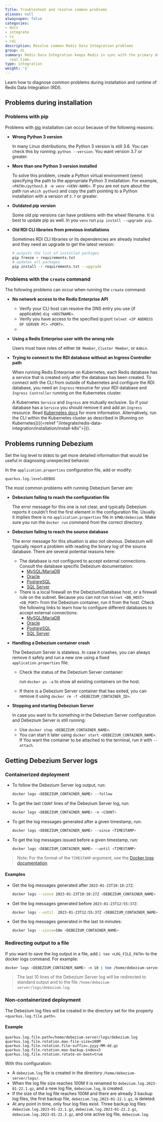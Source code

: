 ```yaml
---
Title: Troubleshoot and resolve common problems
aliases: null
alwaysopen: false
categories:
- docs
- integrate
- rs
- rdi
description: Resolve common Redis Data Integration problems
group: di
summary: Redis Data Integration keeps Redis in sync with the primary database in near
  real time.
type: integration
weight: '1'
---
```


Learn how to diagnose common problems during installation and runtime of Redis Data Integration (RDI).

## Problems during installation

### Problems with pip

Problems with [pip](https://pypi.org/project/pip/) installation can occur because of the following reasons:

- **Wrong Python 3 version**

  In many Linux distributions, the Python 3 version is still 3.6. You can check this by running: `python --version`. You want version 3.7 or greater.

- **More than one Python 3 version installed**

  To solve this problem, create a Python virtual environment (venv) specifying
  the path to the appropriate Python 3 installation. For example, `<PATH>/python3.8 -m venv <VENV-NAME>`. If you are not sure about the path run `which python3` and copy the path pointing to a Python installation with a version of `3.7` or greater.

- **Outdated pip version**

  Some old pip versions can have problems with the wheel filename. It is best to update pip as well. In you `venv` run `pip install --upgrade pip`.

- **Old RDI CLI libraries from previous installations**

  Sometimes RDI CLI libraries or its dependencies are already installed and they need an upgrade to get the latest version:

  ```bash
  # outputs the list of installed packages
  pip freeze > requirements.txt
  # updates all packages
  pip install -r requirements.txt --upgrade
  ```

### Problems with the `create` command

The following problems can occur when running the `create` command:

- **No network access to the Redis Enterprise API**
  - Verify your CLI host can resolve the DNS entry you use (if applicable) `dig <HOSTNAME>`.
  - Verify you have access to the specified ip:port `telnet <IP ADDRESS OF SERVER PC> <PORT>`.
  - 
- **Using a Redis Enterprise user with the wrong role**

  Users must have roles of either `DB Member`, `Cluster Member`, or `Admin`.

- **Trying to connect to the RDI database without an Ingress Controller path**

  When running Redis Enterprise on Kubernetes, each Redis database has a service that is created only after the database has been created. To connect with the CLI from outside of Kubernetes and configure the RDI database, you need an `Ingress` resource for your RDI database and `Ingress Controller` running on the Kubernetes cluster.

  A Kubernetes `Service` and `Ingress` are mutually exclusive. So if your database has a `Service` you should remove it and add an `Ingress` resource. Read [Kubernetes docs](https://kubernetes.io/docs/concepts/services-networking/ingress/) for more information.
  Alternatively, run the CLI within the Kubernetes cluster as described in [Running on Kubernetes]({{<relref "/integrate/redis-data-integration/installation/install-k8s">}}).

## Problems running Debezium

Set the log level to `DEBUG` to get more detailed information that would be useful in diagnosing unexpected behavior.

In the `application.properties` configuration file, add or modify:

```properties
quarkus.log.level=DEBUG
```

The most common problems with running Debezium Server are:

- **Debezium failing to reach the configuration file**

  The error message for this one is not clear, and typically Debezium reports it couldn't find the first element in the configuration file. Usually it implies there is no `application.properties` file in `$PWD/debezium`. Make sure you run the `docker run` command from the correct directory.

- **Debezium failing to reach the source database**

  The error message for this situation is also not obvious. Debezium will typically report a problem with reading the binary log of the source database. There are several potential reasons here:

  - The database is not configured to accept external connections. Consult the database specific Debezium documentation:
    - [MySQL/MariaDB](https://debezium.io/documentation/reference/stable/connectors/mysql.html#setting-up-mysql)
    - [Oracle](https://debezium.io/documentation/reference/stable/connectors/oracle.html#setting-up-oracle)
    - [PostgreSQL](https://debezium.io/documentation/reference/stable/connectors/postgresql.html#setting-up-postgresql)
    - [SQL Server](https://debezium.io/documentation/reference/stable/connectors/sqlserver.html#setting-up-sqlserver)
  - There is a local firewall on the Debezium/Database host, or a firewall rule on the subnet. Because you can not run `telnet <DB_HOST> <DB_PORT>` from the Debezium container, run it from the host. Check the following links to learn how to configure different databases to accept external connections:
    - [MySQL/MariaDB](https://www.digitalocean.com/community/tutorials/how-to-allow-remote-access-to-mysql)
    - [Oracle](https://docs.oracle.com/cd/E17781_01/server.112/e18804/network.htm#ADMQS156)
    - [PostgreSQL](https://tecadmin.net/postgresql-allow-remote-connections/)
    - [SQL Server](https://docs.microsoft.com/en-us/sql/database-engine/configure-windows/configure-the-remote-access-server-configuration-option?view=sql-server-ver16)

- **Handling a Debezium container crash**

  The Debezium Server is stateless. In case it crashes, you can always remove it safely and run a new one using a fixed `application.properties` file:

  - Check the status of the Debezium Server container:

    run `docker ps -a` to show all existing containers on the host.

  - If there is a Debezium Server container that has exited, you can remove it using `docker rm -f <DEBEZIUM_CONTAINER_ID>`.

- **Stopping and starting Debezium Server**

  In case you want to fix something in the Debezium Server configuration and Debezium Server is still running:

  - Use `docker stop <DEBEZIUM_CONTAINER_NAME>`.
  - You can start it later using `docker start <DEBEZIUM_CONTAINER_NAME>`. If You want the container to be attached to the terminal, run it with `--attach`.

## Getting Debezium Server logs

### Containerized deployment

- To follow the Debezium Server log output, run:

  ```bash
  docker logs <DEBEZIUM_CONTAINER_NAME> --follow
  ```

- To get the last `COUNT` lines of the Debezium Server log, run:

  ```bash
  docker logs <DEBEZIUM_CONTAINER_NAME> -n <COUNT>
  ```

- To get the log messages generated after a given timestamp, run:

  ```bash
  docker logs <DEBEZIUM_CONTAINER_NAME> --since <TIMESTAMP>
  ```

- To get the log messages issued before a given timestamp, run:

  ```bash
  docker logs <DEBEZIUM_CONTAINER_NAME> --until <TIMESTAMP>
  ```

> Note: For the format of the `TIMESTAMP` argument, see the [Docker logs documentation](https://docs.docker.com/engine/reference/commandline/logs/).

#### Examples

- Get the log messages generated after `2023-01-23T10:10:27Z`:

  ```bash
  docker logs --since 2023-01-23T10:10:27Z <DEBEZIUM_CONTAINER_NAME>
  ```

- Get the log messages generated before `2023-01-23T12:55:37Z`:

  ```bash
  docker logs --until  2023-01-23T12:55:37Z <DEBEZIUM_CONTAINER_NAME>
  ```

- Get the log messages generated in the last `50` minutes:

  ```bash
  docker logs --since=50m <DEBEZIUM_CONTAINER_NAME>
  ```

### Redirecting output to a file

If you want to save the log output in a file, add `| tee <LOG_FILE_PATH>` to the docker logs command. For example:

```bash
docker logs <DEBEZIUM_CONTAINER_NAME> -n 10 | tee /home/debezium-server/logs/debezium.log
```

> The last 10 lines of the Debezium Server log will be redirected to standard output and to the file `/home/debezium-server/logs/debezium.log`.

### Non-containerized deployment

The Debezium log files will be created in the directory set for the property `<quarkus.log.file.path>`.

#### Example

```properties
quarkus.log.file.path=/home/debezium-server/logs/debezium.log
quarkus.log.file.rotation.max-file-size=100M
quarkus.log.file.rotation.file-suffix=.yyyy-MM-dd.gz
quarkus.log.file.rotation.max-backup-index=3
quarkus.log.file.rotation.rotate-on-boot=true
```

With this configuration: 

* A `debezium.log` file is created in the directory `/home/debezium-server/logs/`.
* When the log file size reaches 100M it is renamed to `debezium.log.2023-01-22.1.gz`, and a new log file, `debezium.log`, is created.
* If the size of the log file reaches 100M and there are already 3 backup log files, the first backup file, `debezium.log.2023-01-22.1.gz`, is deleted.
* At any point in time, only four log files exist. Three backup log files: `debezium.log.2023-01-22.1.gz`, `debezium.log.2023-01-22.2.gz`, `debezium.log.2023-01-22.3.gz`, and one active log file, `debezium.log`.
